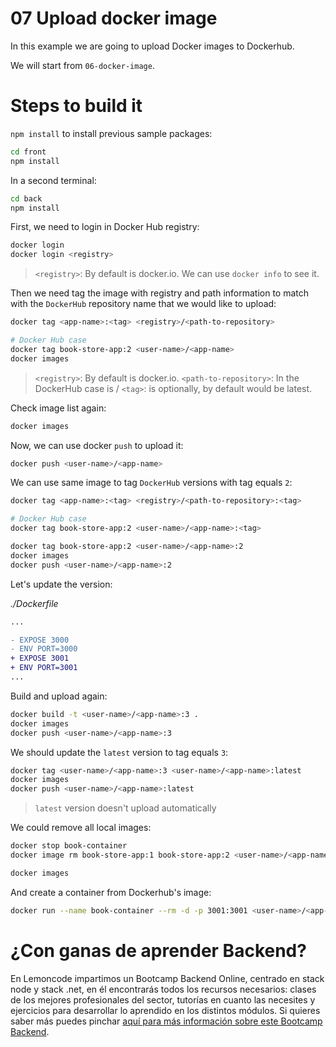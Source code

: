 # 07 Upload docker image

In this example we are going to upload Docker images to Dockerhub.

We will start from `06-docker-image`.

# Steps to build it

`npm install` to install previous sample packages:

```bash
cd front
npm install

```

In a second terminal:

```bash
cd back
npm install

```

First, we need to login in Docker Hub registry:

```bash
docker login
docker login <registry>
```

> `<registry>`: By default is docker.io.
> We can use `docker info` to see it.

Then we need tag the image with registry and path information to match with the `DockerHub` repository name that we would like to upload:

```bash
docker tag <app-name>:<tag> <registry>/<path-to-repository>

# Docker Hub case
docker tag book-store-app:2 <user-name>/<app-name>
docker images

```

> `<registry>`: By default is docker.io.
> `<path-to-repository>`: In the DockerHub case is <user-name>/<app-name>
> `<tag>`: is optionally, by default would be latest.

Check image list again:

```bash
docker images
```

Now, we can use docker `push` to upload it:

```bash
docker push <user-name>/<app-name>
```

We can use same image to tag `DockerHub` versions with tag equals `2`:

```bash
docker tag <app-name>:<tag> <registry>/<path-to-repository>:<tag>

# Docker Hub case
docker tag book-store-app:2 <user-name>/<app-name>:<tag>

```

```bash
docker tag book-store-app:2 <user-name>/<app-name>:2
docker images
docker push <user-name>/<app-name>:2
```

Let's update the version:

_./Dockerfile_

```diff
...

- EXPOSE 3000
- ENV PORT=3000
+ EXPOSE 3001
+ ENV PORT=3001
...

```

Build and upload again:

```bash
docker build -t <user-name>/<app-name>:3 .
docker images
docker push <user-name>/<app-name>:3
```

We should update the `latest` version to tag equals `3`:

```bash
docker tag <user-name>/<app-name>:3 <user-name>/<app-name>:latest
docker images
docker push <user-name>/<app-name>:latest
```

> `latest` version doesn't upload automatically

We could remove all local images:

```bash
docker stop book-container
docker image rm book-store-app:1 book-store-app:2 <user-name>/<app-name>:2 <user-name>/<app-name>:3 <user-name>/<app-name>:latest

docker images
```

And create a container from Dockerhub's image:

```bash
docker run --name book-container --rm -d -p 3001:3001 <user-name>/<app-name>:3
```

# ¿Con ganas de aprender Backend?

En Lemoncode impartimos un Bootcamp Backend Online, centrado en stack node y stack .net, en él encontrarás todos los recursos necesarios: clases de los mejores profesionales del sector, tutorías en cuanto las necesites y ejercicios para desarrollar lo aprendido en los distintos módulos. Si quieres saber más puedes pinchar [aquí para más información sobre este Bootcamp Backend](https://lemoncode.net/bootcamp-backend#bootcamp-backend/banner).
